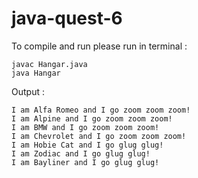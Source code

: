 # java-quest-6

To compile and run please run in terminal :

```
javac Hangar.java
java Hangar
```

Output :

```
I am Alfa Romeo and I go zoom zoom zoom!
I am Alpine and I go zoom zoom zoom!
I am BMW and I go zoom zoom zoom!
I am Chevrolet and I go zoom zoom zoom!
I am Hobie Cat and I go glug glug!
I am Zodiac and I go glug glug!
I am Bayliner and I go glug glug!
```